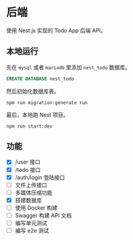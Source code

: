 # 后端

使用 Nest.js 实现的 Todo App 后端 API。

## 本地运行

先在 `mysql` 或者 `mariadb` 里添加 `nest_todo` 数据库。

```sql
CREATE DATABASE nest_todo
```

然后初始化数据库表。

```shell
npm run migration:generate run
```

最后，本地跑 Nest 项目。

```shell
npm run start:dev
```

## 功能

- [x] /user 接口
- [x] /todo 接口
- [x] /auth/login 登陆接口
- [ ] 文件上传接口
- [ ] 多媒体压缩功能
- [x] 搭建数据库
- [ ] 使用 Docker 构建
- [ ] Swagger 构建 API 文档
- [ ] 编写单元测试
- [ ] 编写 e2e 测试
